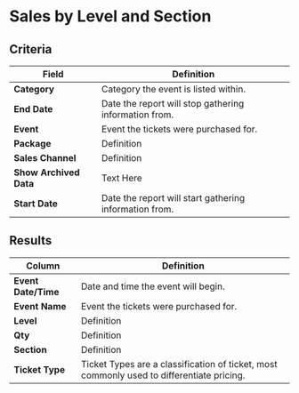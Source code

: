 # Sales by Level and Section

## Criteria

| **Field** | **Definition** |
| --- | --- |
| **Category** | Category the event is listed within. |
| **End Date** | Date the report will stop gathering information from. |
| **Event** | Event the tickets were purchased for. |
| **Package** | Definition |
| **Sales Channel** | Definition |
| **Show Archived Data** | Text Here |
| **Start Date** | Date the report will start gathering information from. |

## Results

| **Column** | **Definition** |
| --- | --- |
| **Event Date/Time** | Date and time the event will begin. |
| **Event Name** | Event the tickets were purchased for. |
| **Level** | Definition |
| **Qty** | Definition |
| **Section** | Definition |
| **Ticket Type** | Ticket Types are a classification of ticket, most commonly used to differentiate pricing. |

